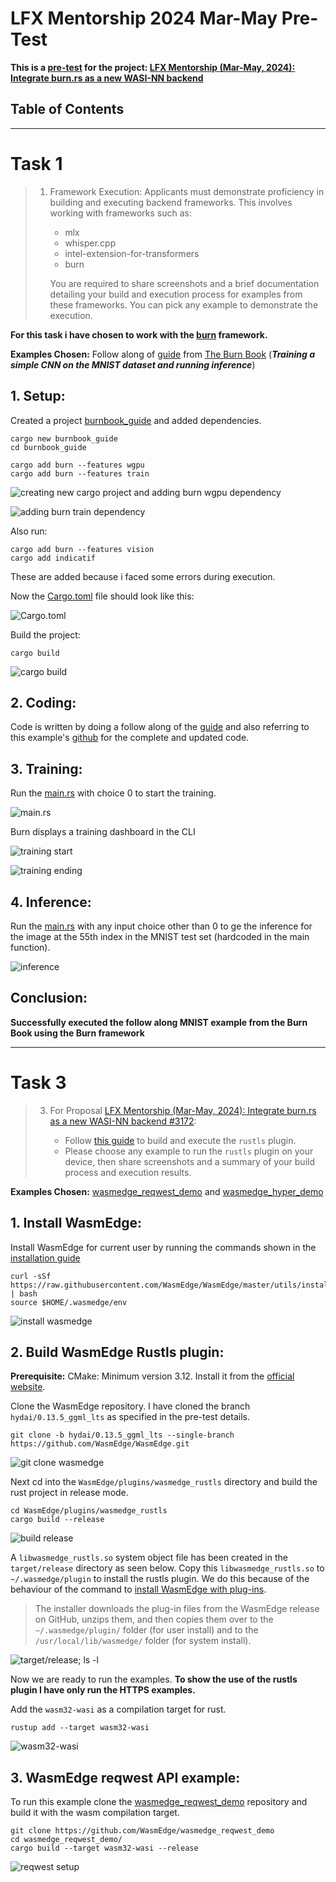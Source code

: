 # LFX Mentorship 2024 Mar-May Pre-Test
**This is a [pre-test](https://github.com/WasmEdge/WasmEdge/discussions/3182) for the project: [LFX Mentorship (Mar-May, 2024): Integrate burn.rs as a new WASI-NN backend](https://github.com/WasmEdge/WasmEdge/issues/3172)**

## Table of Contents


___

# Task 1
>1. Framework Execution: Applicants must demonstrate proficiency in building and executing backend frameworks. This involves working with frameworks such as:
>
>      - mlx
>      - whisper.cpp
>      - intel-extension-for-transformers
>      - burn
>
>    You are required to share screenshots and a brief documentation detailing your build and execution process for examples from these frameworks. You can pick any example to demonstrate the execution.

**For this task i have chosen to work with the [burn](https://github.com/tracel-ai/burn) framework.**

**Examples Chosen:** Follow along of [guide](https://burn.dev/book/basic-workflow/index.html) from [The Burn Book](https://burn.dev/book/overview.html) (___Training a simple CNN on the MNIST dataset and running inference___)

## 1. Setup: 
Created a project [burnbook_guide](./burnbook_guide) and added dependencies.

```
cargo new burnbook_guide
cd burnbook_guide

cargo add burn --features wgpu
cargo add burn --features train
```

![creating new cargo project and adding burn wgpu dependency](./images/1.png)

![adding burn train dependency](./images/2.png)

Also run: 
```
cargo add burn --features vision
cargo add indicatif
```
These are added because i faced some errors during execution.

Now the [Cargo.toml](./burnbook_guide/Cargo.toml) file should look like this: 

![Cargo.toml](./images/4.png)

Build the project: 
```
cargo build
```

![cargo build](./images/3.png)

## 2. Coding:
Code is written by doing a follow along of the [guide](https://burn.dev/book/basic-workflow/index.html) and also referring to this example's [github](https://github.com/tracel-ai/burn/tree/main/examples/guide) for the complete and updated code. 

## 3. Training:
Run the [main.rs](./burnbook_guide/src/main.rs) with choice 0 to start the training.

![main.rs](./images/7.png)

Burn displays a training dashboard in the CLI

![training start](./images/5.png)

![training ending](./images/6.png)

## 4. Inference: 
Run the [main.rs](./burnbook_guide/src/main.rs) with any input choice other than 0 to ge the inference for the image at the 55th index in the MNIST test set (hardcoded in the main function).

![inference](./images/8.png)

## Conclusion: 
**Successfully executed the follow along MNIST example from the Burn Book using the Burn framework**
___

# Task 3
>3. For Proposal [LFX Mentorship (Mar-May, 2024): Integrate burn.rs as a new WASI-NN backend #3172](https://github.com/WasmEdge/WasmEdge/issues/3172):
>   
>      - Follow [this guide](https://wasmedge.org/docs/contribute/source/plugin/rusttls/) to build and execute the `rustls` plugin.
>      - Please choose any example to run the `rustls` plugin on your device, then share screenshots and a summary of your build process and execution results.

**Examples Chosen:** [wasmedge_reqwest_demo](https://github.com/WasmEdge/wasmedge_reqwest_demo) and [wasmedge_hyper_demo](https://github.com/WasmEdge/wasmedge_hyper_demo)

## 1. Install WasmEdge: 
Install WasmEdge for current user by running the commands shown in the [installation guide](https://wasmedge.org/docs/start/install/)
```
curl -sSf https://raw.githubusercontent.com/WasmEdge/WasmEdge/master/utils/install.sh | bash
source $HOME/.wasmedge/env
```

![install wasmedge](./images/9.png)

## 2. Build WasmEdge Rustls plugin:
**Prerequisite:** CMake: Minimum version 3.12. Install it from the [official website](https://cmake.org/download/).

Clone the WasmEdge repository. I have cloned the branch `hydai/0.13.5_ggml_lts` as specified in the pre-test details.
```
git clone -b hydai/0.13.5_ggml_lts --single-branch https://github.com/WasmEdge/WasmEdge.git
```

![git clone wasmedge](./images/10.png)

Next cd into the `WasmEdge/plugins/wasmedge_rustls` directory and build the rust project in release mode.
```
cd WasmEdge/plugins/wasmedge_rustls
cargo build --release
```

![build release](./images/11.png)

A `libwasmedge_rustls.so` system object file has been created in the `target/release` directory as seen below.
Copy this `libwasmedge_rustls.so` to `~/.wasmedge/plugin` to install the rustls plugin. We do this because of the behaviour of the command to [install WasmEdge with plug-ins](https://wasmedge.org/docs/start/install/#install-wasmedge-with-plug-ins).

>The installer downloads the plug-in files from the WasmEdge release on GitHub, unzips them, and then copies them over to the `~/.wasmedge/plugin/` folder (for user install) and to the `/usr/local/lib/wasmedge/` folder (for system install).

![target/release; ls -l](./images/12.png)

Now we are ready to run the examples. **To show the use of the rustls plugin I have only run the HTTPS examples.**

Add the `wasm32-wasi` as a compilation target for rust.
```
rustup add --target wasm32-wasi
```

![wasm32-wasi](./images/13.png)

## 3. WasmEdge reqwest API example:
To run this example clone the [wasmedge_reqwest_demo](https://github.com/WasmEdge/wasmedge_reqwest_demo) repository and build it with the wasm compilation target.
```
git clone https://github.com/WasmEdge/wasmedge_reqwest_demo
cd wasmedge_reqwest_demo/
cargo build --target wasm32-wasi --release
```

![reqwest setup](./images/14.png)
